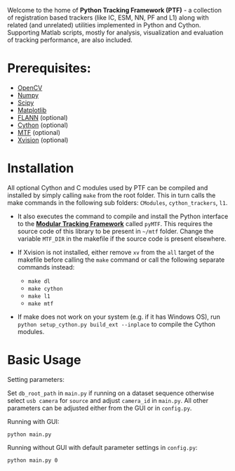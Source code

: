 Welcome to the home of **Python Tracking Framework (PTF)** - a collection of registration based trackers (like IC, ESM, NN, PF and L1) along with related (and unrelated) utilities implemented in Python and Cython. Supporting Matlab scripts, mostly for analysis, visualization and evaluation of tracking performance, are also included.

Prerequisites:
==============
* [OpenCV](http://opencv.org/)
* [Numpy](http://www.numpy.org/)
* [Scipy](https://www.scipy.org/)
* [Matplotlib](http://matplotlib.org/)
* [FLANN](http://www.cs.ubc.ca/research/flann/) (optional)
* [Cython](http://cython.org/) (optional)
* [MTF](http://webdocs.cs.ualberta.ca/~vis/mtf/) (optional)
* [Xvision](https://bitbucket.org/abhineet123/xvision2) (optional)
		
Installation
============

All optional Cython and C modules used by PTF can be compiled and installed by simply calling `make` from the root folder. This in turn calls the make commands in the following sub folders: `CModules`, `cython_trackers`, `l1`. 

* It also executes the command to compile and install the Python interface to the [**Modular Tracking Framework**](http://webdocs.cs.ualberta.ca/~vis/mtf/) called `pyMTF`. This requires the source code of this library to be present in `~/mtf` folder.  Change the variable `MTF_DIR` in the makefile if the source code is present elsewhere.  
* If Xvision is not installed, either remove `xv` from the `all` target of the makefile before calling the `make` command or call the following separate commands instead:

    * `make dl`
    * `make cython`
    * `make l1`
    * `make mtf`
	
* If make does not work on your system (e.g. if it has Windows OS), run `python setup_cython.py build_ext --inplace` to compile the Cython modules.	


Basic Usage
===========
Setting parameters:

Set `db_root_path` in `main.py` if running on a dataset sequence otherwise select `usb camera` for `source` and adjust `camera_id` in `main.py`. All other parameters can be  adjusted either from the GUI or in `config.py`.

Running with GUI:
```
python main.py
```
Running without GUI with default parameter settings in `config.py`:
```
python main.py 0
```
